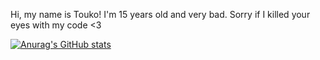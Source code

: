 Hi, my name is Touko! I'm 15 years old and very bad.
Sorry if I killed your eyes with my code <3

[![Anurag's GitHub stats](https://github-readme-stats.vercel.app/api?username=ToukoXYZ)](https://github.com/anuraghazra/github-readme-stats)
